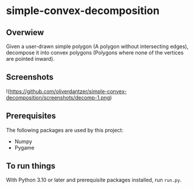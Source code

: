 # simple-convex-decomposition
## Overwiew
Given a user-drawn simple polygon (A polygon without intersecting edges), decompose it into convex polygons (Polygons where none of the vertices are pointed inward).
## Screenshots
!(https://github.com/oliverdantzer/simple-convex-decomposition/screenshots/decomp-1.png)
## Prerequisites
The following packages are used by this project:
 - Numpy
 - Pygame
## To run things
With Python 3.10 or later and prerequisite packages installed, run ```run.py```.
